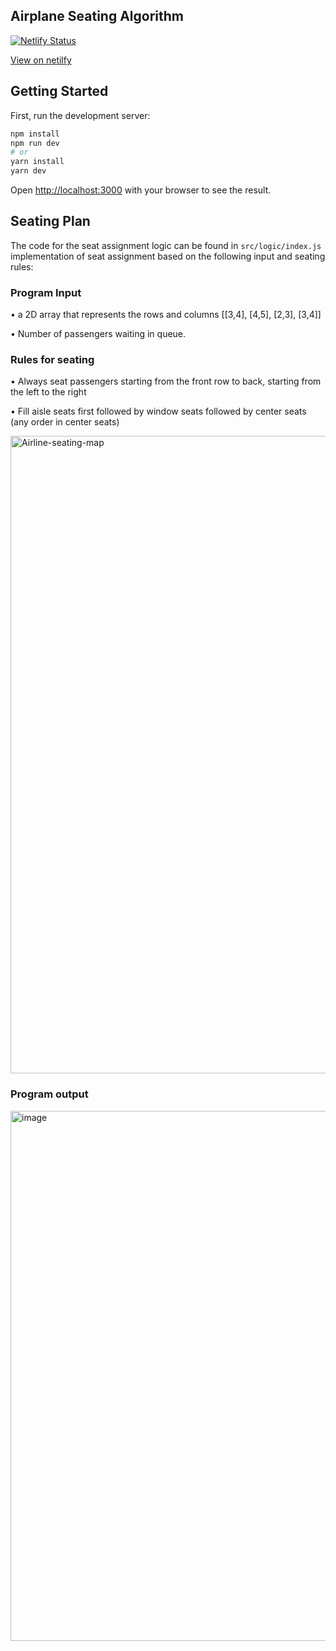 ## Airplane Seating Algorithm

[![Netlify Status](https://api.netlify.com/api/v1/badges/83653ffe-03fc-48ad-bc36-8fdc00bf14bd/deploy-status)](https://airline-seating-algorithm.netlify.app/)

[View on netilfy](https://airline-seating-algorithm.netlify.app/) 

## Getting Started

First, run the development server:

```bash
npm install
npm run dev
# or
yarn install
yarn dev
```

Open [http://localhost:3000](http://localhost:3000) with your browser to see the result.


## Seating Plan

The code for the seat assignment logic can be found in `src/logic/index.js` implementation of seat assignment based on the following input and seating rules:

### Program Input 

• a 2D array that represents the rows and columns [[3,4], [4,5], [2,3], [3,4]]

• Number of passengers waiting in queue. 

### Rules for seating

• Always seat passengers starting from the front row to back, starting from the left to the right

• Fill aisle seats first followed by window seats followed by center seats (any order in center seats)


<img width="1020" alt="Airline-seating-map" src="https://user-images.githubusercontent.com/35654937/216141103-a850c9ee-9e0c-4882-b27a-4fc3466e3dc2.png">

### Program output

<img width="848" alt="image" src="https://user-images.githubusercontent.com/35654937/216142532-6f640352-5854-40eb-9bb3-7216ddb2d085.png">
